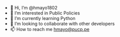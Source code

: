 - 👋 Hi, I’m @hmayo1802
- 👀 I’m interested in Public Policies
- 🌱 I’m currently learning Python
- 💞️ I’m looking to collaborate with other developers
- 📫 How to reach me hmayo@pucp.pe

<!---
hmayo1802/hmayo1802 is a ✨ special ✨ repository because its `README.md` (this file) appears on your GitHub profile.
You can click the Preview link to take a look at your changes.
--->
